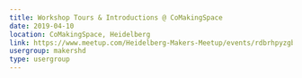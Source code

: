 ```yaml
---
title: Workshop Tours & Introductions @ CoMakingSpace
date: 2019-04-10
location: CoMakingSpace, Heidelberg
link: https://www.meetup.com/Heidelberg-Makers-Meetup/events/rdbrhpyzgbnb/
usergroup: makershd
type: usergroup
---
```

